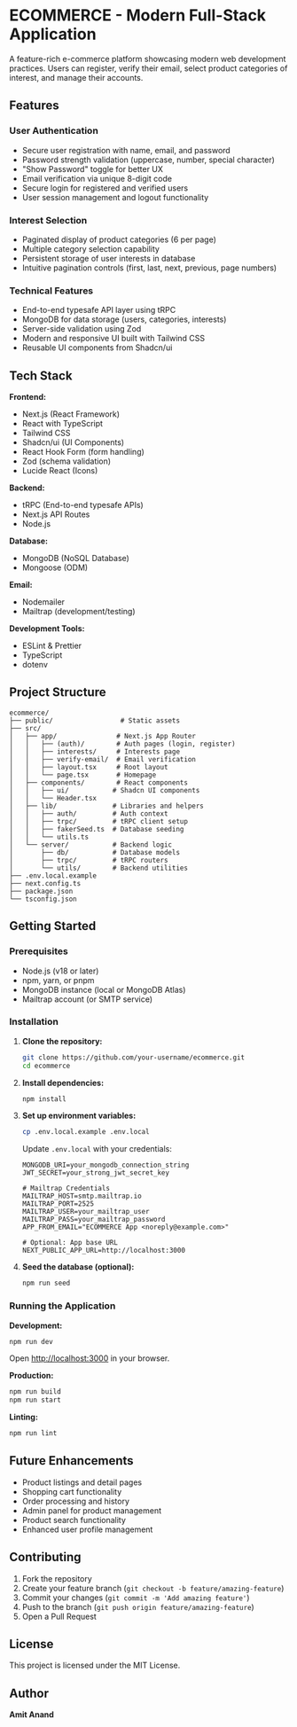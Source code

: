 # ECOMMERCE - Modern Full-Stack Application

A feature-rich e-commerce platform showcasing modern web development practices. Users can register, verify their email, select product categories of interest, and manage their accounts.

## Features

### User Authentication
- Secure user registration with name, email, and password
- Password strength validation (uppercase, number, special character)
- "Show Password" toggle for better UX
- Email verification via unique 8-digit code
- Secure login for registered and verified users
- User session management and logout functionality

### Interest Selection
- Paginated display of product categories (6 per page)
- Multiple category selection capability
- Persistent storage of user interests in database
- Intuitive pagination controls (first, last, next, previous, page numbers)

### Technical Features
- End-to-end typesafe API layer using tRPC
- MongoDB for data storage (users, categories, interests)
- Server-side validation using Zod
- Modern and responsive UI built with Tailwind CSS
- Reusable UI components from Shadcn/ui

## Tech Stack

**Frontend:**
- Next.js (React Framework)
- React with TypeScript
- Tailwind CSS
- Shadcn/ui (UI Components)
- React Hook Form (form handling)
- Zod (schema validation)
- Lucide React (Icons)

**Backend:**
- tRPC (End-to-end typesafe APIs)
- Next.js API Routes
- Node.js

**Database:**
- MongoDB (NoSQL Database)
- Mongoose (ODM)

**Email:**
- Nodemailer
- Mailtrap (development/testing)

**Development Tools:**
- ESLint & Prettier
- TypeScript
- dotenv

## Project Structure

```
ecommerce/
├── public/                 # Static assets
├── src/
│   ├── app/               # Next.js App Router
│   │   ├── (auth)/        # Auth pages (login, register)
│   │   ├── interests/     # Interests page
│   │   ├── verify-email/  # Email verification
│   │   ├── layout.tsx     # Root layout
│   │   └── page.tsx       # Homepage
│   ├── components/        # React components
│   │   ├── ui/           # Shadcn UI components
│   │   └── Header.tsx
│   ├── lib/              # Libraries and helpers
│   │   ├── auth/         # Auth context
│   │   ├── trpc/         # tRPC client setup
│   │   ├── fakerSeed.ts  # Database seeding
│   │   └── utils.ts
│   └── server/           # Backend logic
│       ├── db/           # Database models
│       ├── trpc/         # tRPC routers
│       └── utils/        # Backend utilities
├── .env.local.example
├── next.config.ts
├── package.json
└── tsconfig.json
```

## Getting Started

### Prerequisites

- Node.js (v18 or later)
- npm, yarn, or pnpm
- MongoDB instance (local or MongoDB Atlas)
- Mailtrap account (or SMTP service)

### Installation

1. **Clone the repository:**
   ```bash
   git clone https://github.com/your-username/ecommerce.git
   cd ecommerce
   ```

2. **Install dependencies:**
   ```bash
   npm install
   ```

3. **Set up environment variables:**
   ```bash
   cp .env.local.example .env.local
   ```
   
   Update `.env.local` with your credentials:
   ```env
   MONGODB_URI=your_mongodb_connection_string
   JWT_SECRET=your_strong_jwt_secret_key
   
   # Mailtrap Credentials
   MAILTRAP_HOST=smtp.mailtrap.io
   MAILTRAP_PORT=2525
   MAILTRAP_USER=your_mailtrap_user
   MAILTRAP_PASS=your_mailtrap_password
   APP_FROM_EMAIL="ECOMMERCE App <noreply@example.com>"
   
   # Optional: App base URL
   NEXT_PUBLIC_APP_URL=http://localhost:3000
   ```

4. **Seed the database (optional):**
   ```bash
   npm run seed
   ```

### Running the Application

**Development:**
```bash
npm run dev
```
Open [http://localhost:3000](http://localhost:3000) in your browser.

**Production:**
```bash
npm run build
npm run start
```

**Linting:**
```bash
npm run lint
```

## Future Enhancements

- Product listings and detail pages
- Shopping cart functionality
- Order processing and history
- Admin panel for product management
- Product search functionality
- Enhanced user profile management

## Contributing

1. Fork the repository
2. Create your feature branch (`git checkout -b feature/amazing-feature`)
3. Commit your changes (`git commit -m 'Add amazing feature'`)
4. Push to the branch (`git push origin feature/amazing-feature`)
5. Open a Pull Request

## License

This project is licensed under the MIT License.

## Author

**Amit Anand**